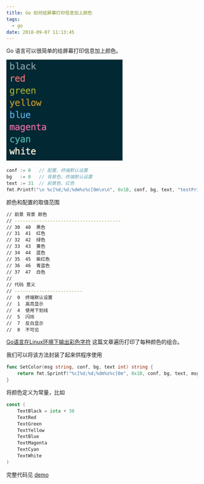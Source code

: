 ```yaml
---
title: Go 如何给屏幕打印信息加上颜色
tags:
  - go
date: 2018-09-07 11:13:45
---
```


Go 语言可以很简单的给屏幕打印信息加上颜色。

<!-- more -->

![color1](https://raw.githubusercontent.com/wxnacy/test/master/blog/output-color.png)

```go
conf := 0   // 配置、终端默认设置
bg   := 0   // 背景色、终端默认设置
text := 31  // 前景色、红色
fmt.Printf("\n %c[%d;%d;%dm%s%c[0m\n\n", 0x1B, conf, bg, text, "testPrintColor", 0x1B)
```

颜色和配置的取值范围

```bash
// 前景 背景 颜色
// ---------------------------------------
// 30  40  黑色
// 31  41  红色
// 32  42  绿色
// 33  43  黄色
// 34  44  蓝色
// 35  45  紫红色
// 36  46  青蓝色
// 37  47  白色
//
// 代码 意义
// -------------------------
//  0  终端默认设置
//  1  高亮显示
//  4  使用下划线
//  5  闪烁
//  7  反白显示
//  8  不可见
```

[Go语言在Linux环境下输出彩色字符](https://www.cnblogs.com/journeyonmyway/p/4317108.html) 这篇文章遍历打印了每种颜色的组合。

我们可以将该方法封装了起来供程序使用

```go
func SetColor(msg string, conf, bg, text int) string {
    return fmt.Sprintf("%c[%d;%d;%dm%s%c[0m", 0x1B, conf, bg, text, msg, 0x1B)
}
```

将颜色定义为常量，比如

```go
const (
	TextBlack = iota + 30
	TextRed
	TextGreen
	TextYellow
	TextBlue
	TextMagenta
	TextCyan
	TextWhite
)
```

完整代码见 [demo](https://github.com/wxnacy/study/blob/master/goland/src/color/main.go)
